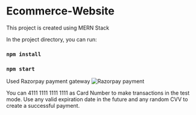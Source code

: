 # Ecommerce-Website
This project is created using MERN Stack

In the project directory, you can run:

### `npm install`

### `npm start`


Used Razorpay payment gateway
![Razorpay payment](https://razorpay.com/docs/assets/images/web-integration/checkout-combined.png)

You can 4111 1111 1111 1111 as Card Number to make transactions in the test mode. Use any valid expiration date in the future and any random CVV to create a successful payment.
